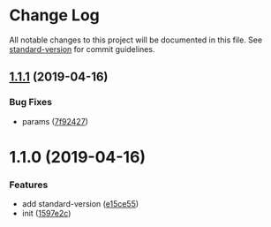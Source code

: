 # Change Log

All notable changes to this project will be documented in this file. See [standard-version](https://github.com/conventional-changelog/standard-version) for commit guidelines.

## [1.1.1](https://github.com/zhangximufeng/redux-mufeng/compare/v1.1.0...v1.1.1) (2019-04-16)


### Bug Fixes

* params ([7f92427](https://github.com/zhangximufeng/redux-mufeng/commit/7f92427))



# 1.1.0 (2019-04-16)


### Features

* add standard-version ([e15ce55](https://github.com/zhangximufeng/redux-mufeng/commit/e15ce55))
* init ([1597e2c](https://github.com/zhangximufeng/redux-mufeng/commit/1597e2c))
